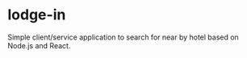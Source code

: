 # lodge-in
Simple client/service application to search for near by hotel based on Node.js and React.
